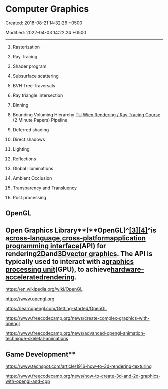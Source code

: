 # Computer Graphics

Created: 2018-08-21 14:32:26 +0500

Modified: 2022-04-03 14:22:24 +0500

---

1.  Rasterization

2.  Ray Tracing

3.  Shader program

4.  Subsurface scattering

5.  BVH Tree Traversals

6.  Ray triangle intersection

7.  Binning

8.  Bounding Voluming Hierarchy
[TU Wien Rendering / Ray Tracing Course](https://www.youtube.com/playlist?list=PLujxSBD-JXgnGmsn7gEyN28P1DnRZG7qi) (2 Minute Papers)
Pipeline

1.  Deferred shading

2.  Direct shadows

3.  Lighting

4.  Reflections

5.  Global Illuminations

6.  Ambient Occlusion

7.  Transparency and Transluency

8.  Post processing
## OpenGL

## Open Graphics Library**(**OpenGL)^[[3]](https://en.wikipedia.org/wiki/OpenGL#cite_note-3)[[4]](https://en.wikipedia.org/wiki/OpenGL#cite_note-4)^is a[cross-language](https://en.wikipedia.org/wiki/Language-independent_specification),[cross-platform](https://en.wikipedia.org/wiki/Cross-platform)[application programming interface](https://en.wikipedia.org/wiki/Application_programming_interface)(API) for rendering[2D](https://en.wikipedia.org/wiki/2D_computer_graphics)and[3D](https://en.wikipedia.org/wiki/3D_computer_graphics)[vector graphics](https://en.wikipedia.org/wiki/Vector_graphics). The API is typically used to interact with a[graphics processing unit](https://en.wikipedia.org/wiki/Graphics_processing_unit)(GPU), to achieve[hardware-accelerated](https://en.wikipedia.org/wiki/Hardware_acceleration)[rendering](https://en.wikipedia.org/wiki/Rendering_(computer_graphics)).
<https://en.wikipedia.org/wiki/OpenGL>

<https://www.opengl.org>

<https://learnopengl.com/Getting-started/OpenGL>

<https://www.freecodecamp.org/news/create-complex-graphics-with-opengl>

<https://www.freecodecamp.org/news/advanced-opengl-animation-technique-skeletal-animations>

## Game Development**

<https://www.techspot.com/article/1916-how-to-3d-rendering-texturing>

<https://www.freecodecamp.org/news/how-to-create-3d-and-2d-graphics-with-opengl-and-cpp>
